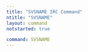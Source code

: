 ```yaml
---
title: "SVSNAME IRC Command"
ntitle: "SVSNAME"
layout: command
notstarted: true

command: SVSNAME
---
```

